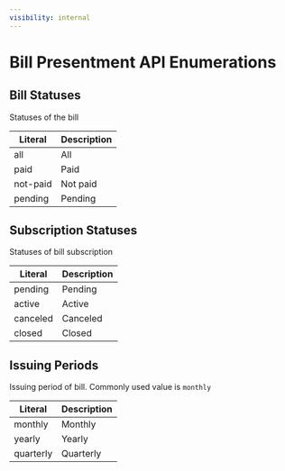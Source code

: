```yaml
---
visibility: internal
---
```

Bill Presentment API Enumerations
===============

Bill Statuses
--------------

Statuses of the bill

Literal           | Description
------------------|------------------------
all      | All
paid     | Paid
not-paid | Not paid
pending  | Pending

Subscription Statuses
----------

Statuses of bill subscription

Literal           | Description
------------------|------------------------
pending | Pending
active  | Active
canceled| Canceled
closed  | Closed

Issuing Periods
--------------

Issuing period of bill. Commonly used value is `monthly`

Literal           | Description
------------------|------------------------
monthly   | Monthly
yearly    | Yearly
quarterly | Quarterly
